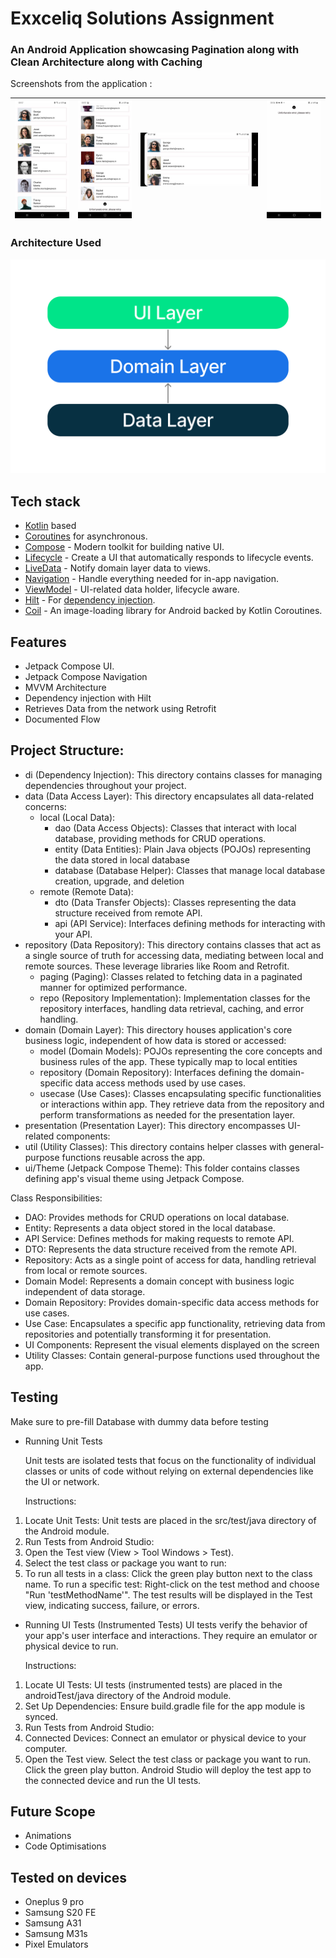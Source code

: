 <h1>Exxceliq Solutions Assignment</h1>
<h3>An Android Application showcasing Pagination along with Clean Architecture along with Caching</h3>

Screenshots from the application : 

| ![list](preview/preview2.jpg) | ![list](preview/preview3.jpg) |![list](preview/preview4.jpg) |![noData](preview/preview1.jpg) |
|----------|:----------:|:--------:|:--------:|


<h3>Architecture Used</h3>

![Architecture](preview/architecture-graph.png)

## Tech stack 

- [Kotlin][1] based
- [Coroutines][2] for asynchronous.
- [Compose][3] - Modern toolkit for building native UI.
- [Lifecycle][4] - Create a UI that automatically responds to lifecycle events.
- [LiveData][5] - Notify domain layer data to views.
- [Navigation][6] - Handle everything needed for in-app navigation.
- [ViewModel][7] - UI-related data holder, lifecycle aware.
- [Hilt][8] - For [dependency injection][10].
- [Coil][9] - An image-loading library for Android backed by Kotlin Coroutines.

[1]: https://kotlinlang.org/
[2]: https://kotlinlang.org/docs/reference/coroutines-overview.html
[3]: https://developer.android.com/jetpack/compose
[4]: https://developer.android.com/topic/libraries/architecture/lifecycle
[5]: https://developer.android.com/topic/libraries/architecture/livedata
[6]: https://developer.android.com/jetpack/compose/navigation
[7]: https://developer.android.com/topic/libraries/architecture/viewmodel
[8]: https://dagger.dev/hilt/
[9]: https://developer.android.com/training/dependency-injection/hilt-android
[10]: https://github.com/coil-kt/coil

## Features

- Jetpack Compose UI. 
- Jetpack Compose Navigation
- MVVM Architecture
- Dependency injection with Hilt
- Retrieves Data from the network using Retrofit 
- Documented Flow 


## Project Structure:

- di (Dependency Injection): This directory  contains classes for managing dependencies throughout your project. 
- data (Data Access Layer): This directory encapsulates all data-related concerns:
    * local (Local Data):
        * dao (Data Access Objects): Classes that interact with  local database, providing methods for CRUD operations.
        * entity (Data Entities): Plain Java objects (POJOs) representing the data stored in local database 
        * database (Database Helper): Classes that manage local database creation, upgrade, and deletion 
    * remote (Remote Data):
        * dto (Data Transfer Objects): Classes representing the data structure received from remote API.
        * api (API Service): Interfaces defining methods for interacting with your API.
- repository (Data Repository): This directory contains classes that act as a single source of truth for accessing data, mediating between local and remote sources. These leverage libraries like Room and Retrofit.
    * paging (Paging): Classes related to fetching data in a paginated manner for optimized performance.
    * repo (Repository Implementation): Implementation classes for the repository interfaces, handling data retrieval, caching, and error handling.
- domain (Domain Layer): This directory houses application's core business logic, independent of how data is stored or accessed:
    * model (Domain Models): POJOs representing the core concepts and business rules of the app. These typically map to local entities 
    * repository (Domain Repository): Interfaces defining the domain-specific data access methods used by use cases.
    * usecase (Use Cases): Classes encapsulating specific functionalities or interactions within app. They retrieve data from the repository and perform transformations as needed for the presentation layer.
- presentation (Presentation Layer): This directory encompasses UI-related components:
- util (Utility Classes): This directory contains helper classes with general-purpose functions reusable across the app.
- ui/Theme (Jetpack Compose Theme): This folder contains classes defining app's visual theme using Jetpack Compose.

  
Class Responsibilities:
* DAO: Provides methods for CRUD operations on local database.
* Entity: Represents a data object stored in the local database.
* API Service: Defines methods for making requests to remote API.
* DTO: Represents the data structure received from the remote API.
* Repository: Acts as a single point of access for data, handling retrieval from local or remote sources.
* Domain Model: Represents a domain concept with business logic independent of data storage.
* Domain Repository: Provides domain-specific data access methods for use cases.
* Use Case: Encapsulates a specific app functionality, retrieving data from repositories and potentially transforming it for presentation.
* UI Components: Represent the visual elements displayed on the screen 
* Utility Classes: Contain general-purpose functions used throughout the app.



## Testing 
Make sure to pre-fill Database with dummy data before testing 

- Running Unit Tests

  Unit tests are isolated tests that focus on the functionality of individual classes or units of code without relying on external dependencies like the UI or network.

  Instructions:
1. Locate Unit Tests: Unit tests are placed in the src/test/java directory of the Android module.
2. Run Tests from Android Studio:
3. Open the Test view (View > Tool Windows > Test).
4. Select the test class or package you want to run:
5. To run all tests in a class: Click the green play button next to the class name.
   To run a specific test: Right-click on the test method and choose "Run 'testMethodName'".
   The test results will be displayed in the Test view, indicating success, failure, or errors.

- Running UI Tests (Instrumented Tests)
  UI tests verify the behavior of your app's user interface and interactions. They require an emulator or physical device to run.

  Instructions:
1. Locate UI Tests:  UI tests (instrumented tests) are placed in the androidTest/java directory of the Android module.
2. Set Up Dependencies: Ensure build.gradle file for the app module is synced.
3. Run Tests from Android Studio:
4. Connected Devices: Connect an emulator or physical device to your computer.
5. Open the Test view.
   Select the test class or package you want to run.
   Click the green play button.
   Android Studio will deploy the test app to the connected device and run the UI tests.




## Future Scope
  
- Animations 
- Code Optimisations


## Tested on devices 

- Oneplus 9 pro 
- Samsung S20 FE
- Samsung A31 
- Samsung M31s 
- Pixel Emulators 
